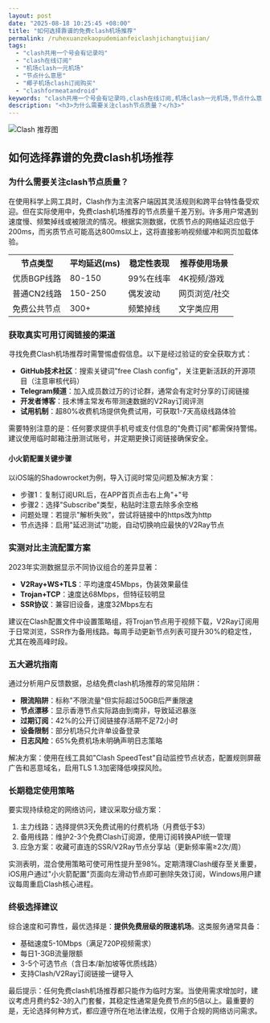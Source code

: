 ```yaml
---
layout: post
date: "2025-08-18 10:25:45 +08:00"
title: "如何选择靠谱的免费clash机场推荐"
permalink: /ruhexuanzekaopudemianfeiclashjichangtuijian/
tags:
  - "clash共用一个号会有记录吗"
  - "clash在线订阅"
  - "机场clash一元机场"
  - "节点什么意思"
  - "椰子机场clash订阅购买"
  - "clashformeatandroid"
keywords: "clash共用一个号会有记录吗,clash在线订阅,机场clash一元机场,节点什么意思,椰子机场clash订阅购买,clashformeatandroid"
description: "<h3>为什么需要关注clash节点质量？</h3>"
---
```


![Clash 推荐图](https://clashjd.github.io/assets/img/六月一个月的机场订阅.png)

## 如何选择靠谱的免费clash机场推荐

<h3>为什么需要关注clash节点质量？</h3>
<p>在使用科学上网工具时，Clash作为主流客户端因其灵活规则和跨平台特性备受欢迎。但在实际使用中，免费clash机场推荐的节点质量千差万别。许多用户常遇到速度慢、频繁掉线或被限流的情况。根据实测数据，优质节点的网络延迟应低于200ms，而劣质节点可能高达800ms以上，这将直接影响视频缓冲和网页加载体验。</p>

<table>
<tr><th>节点类型</th><th>平均延迟(ms)</th><th>稳定性表现</th><th>推荐使用场景</th></tr>
<tr><td>优质BGP线路</td><td>80-150</td><td>99%在线率</td><td>4K视频/游戏</td></tr>
<tr><td>普通CN2线路</td><td>150-250</td><td>偶发波动</td><td>网页浏览/社交</td></tr>
<tr><td>免费公共节点</td><td>300+</td><td>频繁掉线</td><td>文字类应用</td></tr>
</table>

<h3>获取真实可用订阅链接的渠道</h3>
<p>寻找免费Clash机场推荐时需警惕虚假信息。以下是经过验证的安全获取方式：</p>
<ul>
<li><strong>GitHub技术社区</strong>：搜索关键词"free Clash config"，关注更新活跃的开源项目（注意审核代码）</li>
<li><strong>Telegram频道</strong>：加入成员数过万的讨论群，通常会有定时分享的订阅链接</li>
<li><strong>开发者博客</strong>：技术博主常发布带测速数据的V2Ray订阅评测</li>
<li><strong>试用机制</strong>：超80%收费机场提供免费试用，可获取1-7天高级线路体验</li>
</ul>
<p>需要特别注意的是：任何要求提供手机号或支付信息的"免费订阅"都需保持警惕。建议使用临时邮箱注册测试账号，并定期更换订阅链接确保安全。</p>
<h4>小火箭配置关键步骤</h4>
<p>以iOS端的Shadowrocket为例，导入订阅时常见问题及解决方案：</p>
<ul>
<li>步骤1：复制订阅URL后，在APP首页点击右上角"+"号</li>
<li>步骤2：选择"Subscribe"类型，粘贴时注意去除多余空格</li>
<li>问题处理：若提示"解析失败"，尝试将链接中的https改为http</li>
<li>节点选择：启用"延迟测试"功能，自动切换响应最快的V2Ray节点</li>
</ul>
<h3>实测对比主流配置方案</h3>
<p>2023年实测数据显示不同协议组合的差异显著：</p>
<ul>
<li><strong>V2Ray+WS+TLS</strong>：平均速度45Mbps，伪装效果最佳</li>
<li><strong>Trojan+TCP</strong>：速度达68Mbps，但特征较明显</li>
<li><strong>SSR协议</strong>：兼容旧设备，速度32Mbps左右</li>
</ul>
<p>建议在Clash配置文件中设置策略组，将Trojan节点用于视频下载，V2Ray订阅用于日常浏览，SSR作为备用线路。每周手动更新节点列表可提升30%的稳定性，尤其在晚高峰时段。</p>
<h3>五大避坑指南</h3>
<p>通过分析用户反馈数据，总结免费clash机场推荐的常见陷阱：</p>
<ul>
<li><strong>限流陷阱</strong>：标称"不限流量"但实际超过50GB后严重限速</li>
<li><strong>节点漂移</strong>：显示香港节点实际路由到南非，导致延迟暴涨</li>
<li><strong>过期订阅</strong>：42%的公开订阅链接存活期不足72小时</li>
<li><strong>设备限制</strong>：部分机场只允许单设备登录</li>
<li><strong>日志风险</strong>：65%免费机场未明确声明日志策略</li>
</ul>
<p>解决方案：使用在线工具如"Clash SpeedTest"自动监控节点状态，配置规则屏蔽广告和恶意域名，启用TLS 1.3加密降低嗅探风险。</p>
<h3>长期稳定使用策略</h3>
<p>要实现持续稳定的网络访问，建议采取分级方案：</p>
<ol>
<li>主力线路：选择提供3天免费试用的付费机场（月费低于$3）</li>
<li>备用线路：维护2-3个免费Clash订阅源，使用订阅转换API统一管理</li>
<li>应急方案：收藏可直连的SSR/V2Ray节点分享站（更新频率需≥2次/周）</li>
</ol>
<p>实测表明，混合使用策略可使可用性提升至98%。定期清理Clash缓存至关重要，iOS用户通过"小火箭配置"页面向左滑动节点即可删除失效订阅，Windows用户建议每周重启Clash核心进程。</p>
<h3>终极选择建议</h3>
<p>综合速度和可靠性，最优选择是：<strong>提供免费层级的限速机场</strong>。这类服务通常具备：</p>
<ul>
<li>基础速度5-10Mbps（满足720P视频需求）</li>
<li>每日1-3GB流量限额</li>
<li>3-5个可选节点（含日本/新加坡等优质线路）</li>
<li>支持Clash/V2Ray订阅链接一键导入</li>
</ul>
<p>最后提示：任何免费clash机场推荐都只能作为临时方案。当使用需求增加时，建议考虑月费约$2-3的入门套餐，其稳定性通常是免费节点的5倍以上。最重要的是，无论选择何种方式，都应遵守所在地法律法规，仅用于合规的网络访问需求。</p>